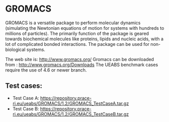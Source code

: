 # GROMACS

GROMACS is a versatile package to perform molecular dynamics (simulating the Newtonian equations of motion for systems with hundreds to millions of particles). The primarily function of the package is geared towards biochemical molecules like proteins, lipids and nucleic acids, with a lot of complicated bonded interactions. The package can be used for non-biological systems.

The web site is: http://www.gromacs.org/
Gromacs can be downloaded from : http://www.gromacs.org/Downloads The UEABS benchmark cases require the use of 4.6 or newer branch.


## Test cases:
- Test Case A: https://repository.prace-ri.eu/ueabs/GROMACS/1.2/GROMACS_TestCaseA.tar.gz
- Test Case B: https://repository.prace-ri.eu/ueabs/GROMACS/1.2/GROMACS_TestCaseB.tar.gz

